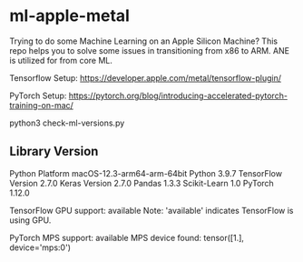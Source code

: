 # ml-apple-metal
Trying to do some Machine Learning on an Apple Silicon Machine? This repo helps you to solve some issues in transitioning from x86 to ARM. ANE is utilized for from core ML.

Tensorflow Setup: https://developer.apple.com/metal/tensorflow-plugin/

PyTorch Setup: https://pytorch.org/blog/introducing-accelerated-pytorch-training-on-mac/

python3 check-ml-versions.py

Library              Version
---------------------------
Python Platform      macOS-12.3-arm64-arm-64bit
Python               3.9.7
TensorFlow Version   2.7.0
Keras Version        2.7.0
Pandas               1.3.3
Scikit-Learn         1.0
PyTorch              1.12.0

TensorFlow GPU support: available
Note: 'available' indicates TensorFlow is using GPU.

PyTorch MPS support: available
MPS device found: tensor([1.], device='mps:0')
